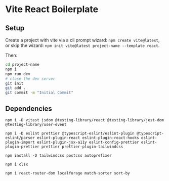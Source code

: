# Vite React Boilerplate

## Setup

Create a project with vite via a cli prompt wizard: `npm create vite@latest`,
or skip the wizard: `npm init vite@latest project-name --template react`.

Then:

```sh
cd project-name
npm i
npm run dev
# close the dev server
git init
git add .
git commit -m "Initial Commit"
```

## Dependencies

`npm i -D vitest jsdom @testing-library/react @testing-library/jest-dom @testing-library/user-event`

`npm i -D eslint prettier @typescript-eslint/eslint-plugin @typescript-eslint/parser eslint-plugin-react eslint-plugin-react-hooks eslint-plugin-import eslint-plugin-jsx-a11y eslint-config-prettier eslint-plugin-prettier prettier prettier-plugin-tailwindcss`

`npm install -D tailwindcss postcss autoprefixer`

`npm i clsx`

`npm i react-router-dom localforage match-sorter sort-by`

